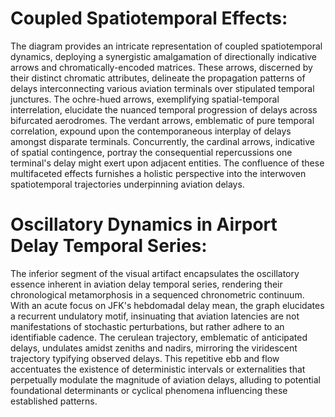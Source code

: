 # Coupled Spatiotemporal Effects:

The diagram provides an intricate representation of coupled spatiotemporal dynamics, deploying a synergistic amalgamation of directionally indicative arrows and chromatically-encoded matrices. These arrows, discerned by their distinct chromatic attributes, delineate the propagation patterns of delays interconnecting various aviation terminals over stipulated temporal junctures. The ochre-hued arrows, exemplifying spatial-temporal interrelation, elucidate the nuanced temporal progression of delays across bifurcated aerodromes. The verdant arrows, emblematic of pure temporal correlation, expound upon the contemporaneous interplay of delays amongst disparate terminals. Concurrently, the cardinal arrows, indicative of spatial contingence, portray the consequential repercussions one terminal's delay might exert upon adjacent entities. The confluence of these multifaceted effects furnishes a holistic perspective into the interwoven spatiotemporal trajectories underpinning aviation delays.

# Oscillatory Dynamics in Airport Delay Temporal Series:


The inferior segment of the visual artifact encapsulates the oscillatory essence inherent in aviation delay temporal series, rendering their chronological metamorphosis in a sequenced chronometric continuum. With an acute focus on JFK's hebdomadal delay mean, the graph elucidates a recurrent undulatory motif, insinuating that aviation latencies are not manifestations of stochastic perturbations, but rather adhere to an identifiable cadence. The cerulean trajectory, emblematic of anticipated delays, undulates amidst zeniths and nadirs, mirroring the viridescent trajectory typifying observed delays. This repetitive ebb and flow accentuates the existence of deterministic intervals or externalities that perpetually modulate the magnitude of aviation delays, alluding to potential foundational determinants or cyclical phenomena influencing these established patterns.
